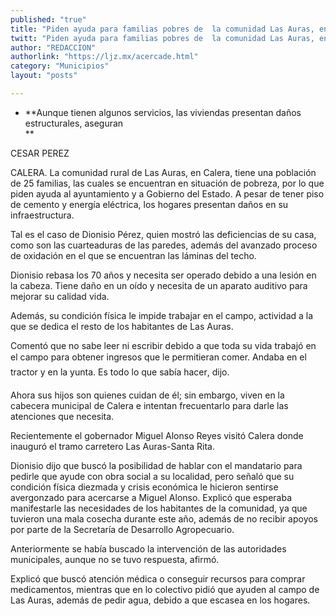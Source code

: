 ```yaml
---
published: "true"
title: "Piden ayuda para familias pobres de  la comunidad Las Auras, en Calera "
twitt: "Piden ayuda para familias pobres de  la comunidad Las Auras, en Calera "
author: "REDACCION"
authorlink: "https://ljz.mx/acercade.html"
category: "Municipios"
layout: "posts"

---
```


*   **Aunque tienen algunos servicios, las viviendas presentan daños estructurales, aseguran   
    **


  CESAR PEREZ



  CALERA. La comunidad rural de Las Auras, en Calera, tiene una población de 25 familias, las cuales se encuentran en situación de pobreza, por lo que piden ayuda al ayuntamiento y a Gobierno del Estado. A pesar de tener piso de cemento y energía eléctrica, los hogares presentan daños en su infraestructura.



  Tal es el caso de Dionisio Pérez, quien mostró las deficiencias de su casa, como son las cuarteaduras de las paredes, además del avanzado proceso de oxidación en el que se encuentran las láminas del techo.



  Dionisio rebasa los 70 años y necesita ser operado debido a una lesión en la cabeza. Tiene daño en un oído y necesita de un aparato auditivo para mejorar su calidad vida.



  Además, su condición física le impide trabajar en el campo, actividad a la que se dedica el resto de los habitantes de Las Auras.



  Comentó que no sabe leer ni escribir debido a que toda su vida trabajó en el campo para obtener ingresos que le permitieran comer. Andaba en el tractor y en la yunta. Es todo lo que sabía hacer, dijo.



  Ahora sus hijos son quienes cuidan de él; sin embargo, viven en la cabecera municipal de Calera e intentan frecuentarlo para darle las atenciones que necesita.



  Recientemente el gobernador Miguel Alonso Reyes visitó Calera donde inauguró el tramo carretero Las Auras-Santa Rita.



  Dionisio dijo que buscó la posibilidad de hablar con el mandatario para pedirle que ayude con obra social a su localidad, pero señaló que su condición física diezmada y crisis económica le hicieron sentirse avergonzado para acercarse a Miguel Alonso. Explicó que esperaba manifestarle las necesidades de los habitantes de la comunidad, ya que tuvieron una mala cosecha durante este año, además de no recibir apoyos por parte de la Secretaría de Desarrollo Agropecuario.



  Anteriormente se había buscado la intervención de las autoridades municipales, aunque no se tuvo respuesta, afirmó.



  Explicó que buscó atención médica o conseguir recursos para comprar medicamentos, mientras que en lo colectivo pidió que ayuden al campo de Las Auras, además de pedir agua, debido a que escasea en los hogares.

